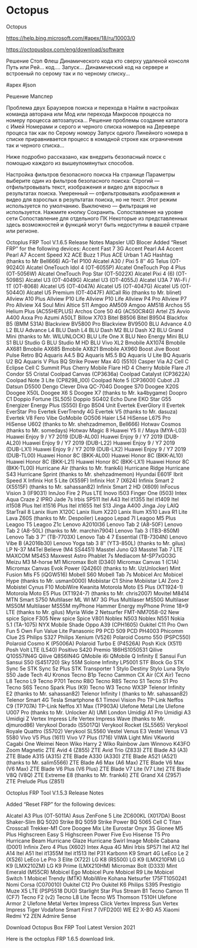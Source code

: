 # Octopus
Octopus

https://help.bing.microsoft.com/#apex/18/ru/10003/0


https://octopusbox.com/eng/download/software

Решение Стоп Флеш Динамического кода кто сверху удаленой консоля Путь или Рей... код.... Запуск... Динамический код на сервере и встроеный по серому так и по черному списку...


#apex
#json

Решение Мапслер

Проблема двух Браузеров поиска и перехода в Найти в настройках команда авторана или Мод или перехода Макросов процесса по номеру процесса автозапуска...
Решение проблемы создание каталога с Имей Номерами и серого и черного списка номеров на Деревере процеса так как по Серому номору Запуск одного Линейного номера в списке приравнивается процесс в комадной строке как ограничения так и черного списка...



Ниже подробно рассказано, как внедрить безопасный поиск с помощью каждого из вышеупомянутых способов.

Настройка фильтров безопасного поиска
На странице Параметры выберите один из фильтров безопасного поиска:
Строгий — отфильтровывать текст, изображения и видео для взрослых в результатах поиска.
Умеренный — отфильтровывать изображения и видео для взрослых в результатах поиска, но не текст. Этот режим используется по умолчанию.
Выключено — фильтрация не используется.
Нажмите кнопку Сохранить.
Сопоставление на уровне сети
Сопоставление для отдельного ПК
Некоторые из представленных здесь возможностей и функций могут быть недоступны в вашей стране или регионе.

Octoplus FRP Tool V.1.6.5 Release Notes Mapsler UID Blocer 
Added “Reset FRP” for the following devices:
Accent Fast 7 3G
Accent Pearl A4
Accent Pearl A7
Accent Speed X2
ACE Buzz 1 Plus
ACE Urban 1
AG Hashtag (thanks to Mr Bell666)
AG-Tel P100
Alcatel A30 / Pixi 5 8″ 4G Telus (OT-9024O)
Alcatel OneTouch Idol 4 (OT-6055P)
Alcatel OneTouch Pop 4 Plus (OT-5056W)
Alcatel OneTouch Pop Star (OT-5022X)
Alcatel Pixi 4 (6) (OT-5098S)
Alcatel U3 (OT-4049G)
Alcatel U3 (OT-4055J)
Alcatel U3A 7 Wi-Fi / 1T (OT-8068)
Alcatel U5 (OT-4047A)
Alcatel U5 (OT-4047G)
Alcatel U5 (OT-5044O)
Alcatel U5 Premium (OT-4047F)
AllCall Rio (thanks to Mr. blinet)
Allview A10 Plus
Allview P10 Life
Allview P10 Life
Allview P4 Pro
Allview P7 Pro
Allview X4 Soul Mini
Altice S11
Amgoo AM509
Amgoo AM518
Archos 55 Helium Plus (AC55HEPLUS)
Archos Core 50 4G (AC50CR4G)
Artel Z5
Avvio A400
Axxa Pro
Azumi A50LT
Billow X703
Bitel B8506
Bitel B9504
Blackfox B5 (BMM 531A)
Blackview BV5800 Pro
Blackview BV9500
BLU Advance 4.0 L2
BLU Advance L4
BLU Dash L4
BLU Dash M2
BLU Dash X2
BLU Grand Mini (thanks to Mr. WILUNLOCK)
BLU Life One X
BLU Neo Energy Mini
BLU S1
BLU Studio G
BLU Studio M HD
BLU Vivo XL2
Bmobile AX1074
Bmobile AX681
Bmobile AX685
Bmobile AX821
Bmobile AX960
Boost Jive
Boost Pulse Retro
BQ Aquaris A4.5
BQ Aquaris M5.5
BQ Aquaris U Lite
BQ Aquaris U2
BQ Aquaris V Plus
BQ Strike Power Max 4G (5510)
Casper Via A2
Cell C Eclipse
Cell C Summit Plus
Cherry Mobile Flare HD 4
Cherry Mobile Flare J1
Condor S5 Cristal
Coolpad Canvas (CP3636a)
Coolpad Catalyst (CP3622A)
Coolpad Note 3 Lite (CP8298_I00)
Coolpad Note 5 (CP3600I)
Cubot J3
Datsun D5500
Dengo Clever
Diva QC-704G
Doogee S70
Doogee X20S
Doogee X50L
Doogee X6 S
Doogee X7 (thanks to Mr. ka4bygame)
Doopro C1
Doppio Fortune (SL505)
Doppio SG402
Echo Dune
EKO Star G55
Energizer Energy Plus (S550)
Ergo B504 Unit
Evertek EverGlory II
Evertek EverStar Pro
Evertek EverTrendy 4G
Evertek V5 (thanks to Mr. dasuza)
Evertek V8
Fero Vibe
GoMobile GO506
Haier L54
HiSense L675 Pro
HiSense U602 (thanks to Mr. shehzadmemon, Bell666)
Hotwav Cosmos (thanks to Mr. somedays)
Hotwav Magic 8
Huawei Y5 II / Maya (MYA-L03)
Huawei Enjoy 9 / Y7 2019 (DUB-AL00)
Huawei Enjoy 9 / Y7 2019 (DUB-AL20)
Huawei Enjoy 9 / Y7 2019 (DUB-L22)
Huawei Enjoy 9 / Y7 2019 (DUB-LX1)
Huawei Enjoy 9 / Y7 2019 (DUB-LX2)
Huawei Enjoy 9 / Y7 2019 (DUB-TL00)
Huawei Honor 8C (BKK-AL00)
Huawei Honor 8C (BKK-AL10)
Huawei Honor 8C (BKK-L21)
Huawei Honor 8C (BKK-LX1)
Huawei Honor 8C (BKK-TL00)
Hurricane Air (thanks to Mr. frank4i)
Hurricane Ridge
Hurricane S43
Hurricane Sprint (thanks to Mr. shehzadmemon)
Hyundai E601F
Ibrit Speed X
Infinix Hot 5 Lite (X559F)
Infinix Hot 7 (X624)
Infinix Smart 2 (X5515F) (thanks to Mr. sahassan82)
Infinix Smart 2 HD (X609)
InFocus Vision 3 (IF9031)
InnJoo Fire 2 Plus LTE
Inovo I503 Finger One (I503)
Intex Aqua Craze 2
IPRO Jade 7s
Irbis SP511
Itel A43
Itel it1355
Itel it1409
Itel it1508 Plus
Itel it1516 Plus
Itel it1655
Itel S13
Jinga A400
Jinga Joy
LAIQ StarTrail 8
Lanix Ilium X120C
Lanix Ilium X220
Lanix Ilium X510
Lava R1 Lite
Lava Z60S (thanks to Mr. Despoiler)
Leagoo Lepad 7I
Leagoo M5 Plus
Leagoo T5
Leagoo Z1c
Lenovo A2010l36
Lenovo Tab 2 (A8-50F)
Lenovo Tab 2 (A8-50L) (thanks to Mr. marchin7904)
Lenovo Tab 3 (TB3-850M)
Lenovo Tab 3 7″ (TB-7703X)
Lenovo Tab 4 7 Essential (TB-7304N)
Lenovo Vibe B (A2016b30)
Lenovo Yoga tab 3 8″ (YT3-850L) (thanks to Mr. gilus)
LP N-37
M4Tel Believe (M4 SS4451)
Masstel Juno Q3
Masstel Tab 7 LTE
MAXCOM MS453
Maxwest Astro Phablet 7s
Mediacom M-SP7xGO3G
Meizu M3
M-horse M1
Micromax Bolt (D340)
Micromax Canvas 1 (C1A)
Micromax Canvas Evok Power (Q4260) (thanks to Mr. UzUnlocker)
Mint Fusion
Mls F5 (iQGW516)
Mobell S60
Mobell Tab 7s
Mobicel Arc
Mobicel Hype (thanks to Mr. usman0000)
Mobiistar C1 Shine
Mobiistar LAI Zoro 2
Mobistel Cynus F10
MobiWire Kwanita
Motorola Moto E5 Plus (XT1924-1)
Motorola Moto E5 Plus (XT1924-7) (thanks to Mr. chris2007)
Movitel M8414
MTN Smart S750
Multilaser ML WI M7 3G Plus
Multilaser MS50G
Multilaser MS50M
Multilaser MS55M
myPhone Hammer Energy
myPhone Prime 18×9 LTE (thanks to Mr. gilus)
Myria Wide 2
Netsurfer FMT-NM7058-02
New spice Spice F305
New spice Spice V801
Noblex N503
Noblex N551
Nokia 5.1 (TA-1075)
NYX Mobile Shade
Oppo A39 (CPH1605)
Oukitel C11 Pro
Own Fun 5
Own Fun Value Lite
Panasonic P9
PCD 509
PCD PH4003
Phicomm Clue 2S
Philips S327
Philips Xenium (V526)
Polaroid Cosmo 550 (PSPC550)
Polaroid Cosmo K (P5006A)
Polaroid Turbo E (P4526A)
Posh Kick (X511)
Posh Volt LTE (L540)
Positivo S420
Premio 186HS1050531
Qilive Q10S57IN4G
Qilive Q8S6IN4G
QMobile i6i
QMobile Q Infinity E
Sansui Fun
Sansui S50 (S451720)
Sky 55M
Solone Infinity LP5001
STF Block Go
STK Sync 5e
STK Sync 5z Plus
STK Transporter 1
Stylo Destiny
Stylo Luna
Stylo S50 Jade
Tech 4U Kronos
Tecno B1p
Tecno Cammon CX Air (CX Air)
Tecno L8
Tecno L9
Tecno P701
Tecno R8O
Tecno R8S
Tecno S1
Tecno S1 Pro
Tecno S6S
Tecno Spark Plus (K9)
Tecno W3
Tecno WX3P
Telenor Infinity E2 (thanks to Mr. sahassan82)
Telenor Infinity I (thanks to Mr. sahassan82)
Telenor Smart 4G
Tesla Smartphone 6.1
Timovi Vision Pro
TP-Link Neffos C9 (TP707A)
TP-Link Neffos X1 Max (TP903A)
Ulefone Metal Lite
Ulefone U007 Pro (thanks to Mr. Unlocker Al)
UMI London
Umidigi A1 Pro
Umidigi A3
Umidigi Z
Vertex Impress Life
Vertex Impress Wave (thanks to Mr. djmurod86)
Verykool Dorado (S5017Q)
Verykool Rocket (SL5565)
Verykool Royale Quattro (S5702)
Verykool SL5560
Vestel Venus E3
Vestel Venus V3 5580
Vivo V5 Plus (1611)
Vivo V7 Plus (1716)
VIWA Light Mini
VKworld Cagabi One
Weimei Neon
Wiko Harry 2
Wiko Rainbow Jam
Winnovo K43FO
Zoom Magnetic
ZTE Avid 4 (Z855)
ZTE Avid Trio (Z833)
ZTE Blade A3 (A3)
ZTE Blade A315 (A315)
ZTE Blade A330 (A330)
ZTE Blade A521 (A521) (thanks to Mr. salim5566)
ZTE Blade A6 Max (A6 Max)
ZTE Blade V6 Max (V6 Max)
ZTE Blade V6 Plus (V6 Plus)
ZTE Blade V7 Lite (V7 Lite)
ZTE Blade V8Q (V8Q)
ZTE Extreme E8 (thanks to Mr. frank4i)
ZTE Grand X4 (Z957)
ZTE Prelude Plus (Z851)
 

Octoplus FRP Tool V.1.5.3 Release Notes
 

Added “Reset FRP” for the following devices:

 

Alcatel A3 Plus (OT-5011A)
Asus ZenFone 5 Lite ZC600KL (X017DA)
Boost Shaker-Slim
BQ 5020 Strike
BQ 5059 Strike Power
BQ 5065
Cell C Titan
Crosscall Trekker-M1 Core
Doogee Mix Lite
Eurostar Onyx 3S
Gionee M5 Plus
Highscreen Easy S
Highscreen Power Five Evo
Hisense T5 Pro
Hurricane Beam
Hurricane Glaze
Hurricane Swirl
Image Mobile Cabana (D001)
Infinix Zero 4 Plus (X602)
Intex Aqua 4G Mini
Irbis SP571
Itel A12
Itel A14
Itel A51
Itel it1355M
Itel it1513
Itel P31
Karbonn K9 Smart 4G
LeEco Le 2 (X526)
LeEco Le Pro 3 Elite (X722)
LG K8 (RS500)
LG K9 (LMX210FM)
LG K9 (LMX210ZM)
LG K9 Prime (LMX210HM)
Micromax Bolt (D333)
Mint Emerald (M55CR)
Mobicel Ego
Mobicel Pure
Mobicel R9 Lite
Mobicel Switch 1
Mobicel Trendy (MTK)
MobiWire Kohana
Netsurfer 175FT1050241
Nomi Corsa (C070010)
Oukitel C12 Pro
Oukitel K6
Philips S395
Prestigio Muze X5 LTE (PSP5518 DUO)
Starlight Star Plus
Stream B1
Tecno Camon 11 (CF7)
Tecno F2 (v2)
Tecno L8 Lite
Tecno W5
Thomson T510H
Ulefone Armor 2
Ulefone Metal
Vertex Impress Click
Vertex Impress Sun
Vertex Impress Tiger
Vodafone Smart First 7 (VFD200)
WE E2
X-BO A5
Xiaomi Redmi Y2
ZEN Admire Sense
 

 

Download Octopus Box FRP Tool Latest Version 2021
 

Here is the octoplus FRP 1.6.5 download link.

 
